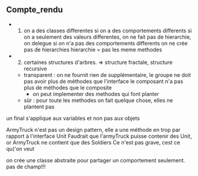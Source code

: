 ## Compte_rendu

- 1. on a des classes differentes si on a des comportements differents
	si on a seulement des valeurs differentes, on ne fait pas de hierarchie, on delegue
	si on n'a pas des comportements differents on ne crée pas de hierarchies
	hierarchie = pas les meme methodes
- 2. certaines structures d'arbres. => structure fractale, structure recursive
	* transparent : on ne fournit rien de supplémentaire, le groupe ne doit pas avoir plus de méthodes que l'interface
		le composant n'a pas plus de méthodes que le composite
		* on peut implementer des methodes qui font planter
	* sûr : pour toute les methodes on fait quelque chose, elles ne plantent pas
	
	
un final s'applique aux variables et non pas aux objets

ArmyTruck n'est pas un design pattern, elle a une méthode en trop par rapport à l'interface Unit
Faudrait que l'armyTruck puisse contenir des Unit, or ArmyTruck ne contient que des Soldiers
Ce n'est pas grave, cest ce qu('on veut

on crée une classe abstraite pour partager un comportement seulement. pas de champ!!!

	